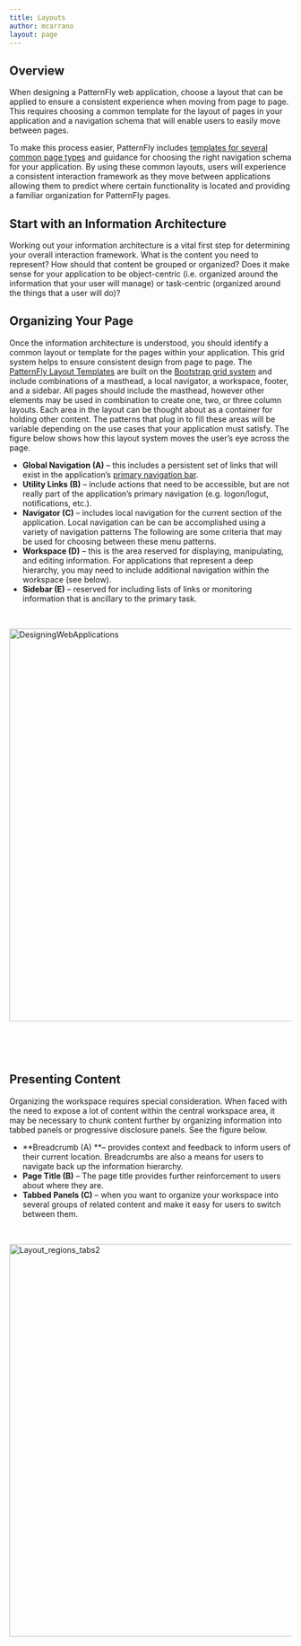 ```yaml
---
title: Layouts
author: mcarrano
layout: page
---
```

## Overview

When designing a PatternFly web application, choose a layout that can be applied to ensure a consistent experience when moving from page to page. This requires choosing a common template for the layout of pages in your application and a navigation schema that will enable users to easily move between pages.

To make this process easier, PatternFly includes [templates for several common page types][1] and guidance for choosing the right navigation schema for your application. By using these common layouts, users will experience a consistent interaction framework as they move between applications allowing them to predict where certain functionality is located and providing a familiar organization for PatternFly pages.

## Start with an Information Architecture

Working out your information architecture is a vital first step for determining your overall interaction framework. What is the content you need to represent? How should that content be grouped or organized? Does it make sense for your application to be object-centric (i.e. organized around the information that your user will manage) or task-centric (organized around the things that a user will do)?

## Organizing Your Page

Once the information architecture is understood, you should identify a common layout or template for the pages within your application. This grid system helps to ensure consistent design from page to page. The [PatternFly Layout Templates][1] are built on the [Bootstrap grid system][2] and include combinations of a masthead, a local navigator, a workspace, footer, and a sidebar. All pages should include the masthead, however other elements may be used in combination to create one, two, or three column layouts. Each area in the layout can be thought about as a container for holding other content. The patterns that plug in to fill these areas will be variable depending on the use cases that your application must satisfy. The figure below shows how this layout system moves the user&#8217;s eye across the page.

  * **Global Navigation (A)** &#8211; this includes a persistent set of links that will exist in the application&#8217;s [primary navigation bar][3].
  * **Utility Links (B)** &#8211; include actions that need to be accessible, but are not really part of the application&#8217;s primary navigation (e.g. logon/logut, notifications, etc.).
  * **Navigator (C)** &#8211; includes local navigation for the current section of the application. Local navigation can be can be accomplished using a variety of navigation patterns The following are some criteria that may be used for choosing between these menu patterns.
  * **Workspace (D)** &#8211; this is the area reserved for displaying, manipulating, and editing information. For applications that represent a deep hierarchy, you may need to include additional navigation within the workspace (see below).
  * **Sidebar (E)** &#8211; reserved for including lists of links or monitoring information that is ancillary to the primary task.

&nbsp;

<img class="alignnone wp-image-2254 size-full" src="{{site.baseurl}}assets/img/DesigningWebApplications.png" alt="DesigningWebApplications" width="960" height="700" />

&nbsp;

&nbsp;

## Presenting Content

Organizing the workspace requires special consideration. When faced with the need to expose a lot of content within the central workspace area, it may be necessary to chunk content further by organizing information into tabbed panels or progressive disclosure panels. See the figure below.

  * **Breadcrumb (A) **&#8211; provides context and feedback to inform users of their current location. Breadcrumbs are also a means for users to navigate back up the information hierarchy.
  * **Page Title (B)** &#8211; The page title provides further reinforcement to users about where they are.
  * **Tabbed Panels (C)** &#8211; when you want to organize your workspace into several groups of related content and make it easy for users to switch between them.

&nbsp;

<img class="alignnone wp-image-2256 size-full" src="{{site.baseurl}}assets/img/Layout_regions_tabs21.png" alt="Layout_regions_tabs2" width="960" height="700" />

 [1]: {{site.baseurl}}layouts/layout-templates/ "Layout Templates"
 [2]: http://getbootstrap.com/css/#grid
 [3]: {{site.baseurl}}wikis/patterns/navigation/primary-navigation-bar/ "Primary Navigation Bar"
